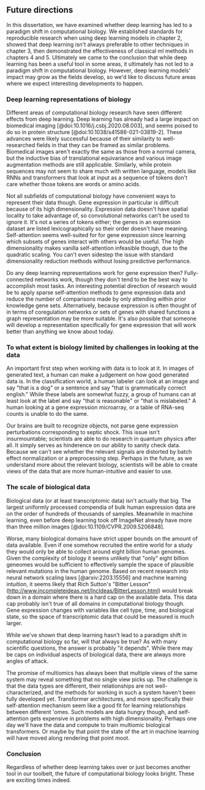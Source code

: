 ## Future directions

In this dissertation, we have examined whether deep learning has led to a paradigm shift in computational biology.
We established standards for reproducible research when using deep learning models in chapter 2, showed that deep learning isn't always preferable to other techniques in chapter 3, then demonstrated the effectiveness of classical ml methods in chapters 4 and 5.
Ultimately we came to the conclusion that while deep learning has been a useful tool in some areas, it ultimately has not led to a paradigm shift in computational biology.
However, deep learning models' impact may grow as the fields develop, so we'd like to discuss future areas where we expect interesting developments to happen.

### Deep learning representations of biology

Different areas of computational biology research have seen different effects from deep learning.
Deep learning has already had a large impact on biomedical imaging [@doi:10.1016/j.csbj.2020.08.003], and seems poised to do so in protein structure [@doi:10.1038/s41586-021-03819-2].
These advances were likely successful because of their similarity to well-researched fields in that they can be framed as similar problems.
Biomedical images aren't exactly the same as those from a normal camera, but the inductive bias of translational equivariance and various image augmentation methods are still applicable.
Similarly, while protein sequences may not seem to share much with written language, models like RNNs and transformers that look at input as a sequence of tokens don't care whether those tokens are words or amino acids.

Not all subfields of computational biology have convenient ways to represent their data though.
Gene expression in particular is difficult because of its high dimensionality.
Expression data doesn't have spatial locality to take advantage of, so convolutional networks can't be used to ignore it.
It's not a series of tokens either; the genes in an expression dataset are listed lexicographically so their order doesn't have meaning.
Self-attention seems well-suited for for gene expression since learning which subsets of genes interact with others would be useful. 
The high dimensionality makes vanilla self-attention infeasible though, due to the quadratic scaling.
You can't even sidestep the issue with standard dimensionality reduction methods without losing predictive performance.

Do any deep learning representations work for gene expression then?
Fully-connected networks work, though they don't tend to be the best way to accomplish most tasks.
An interesting potential direction of research would be to apply sparse self-attention methods to gene expression data and reduce the number of comparisons made by only attending within prior knowledge gene sets.
Alternatively, because expression is often thought of in terms of coregulation networks or sets of genes with shared functions a graph representation may be more suitable.
It's also possible that someone will develop a representation specifically for gene expression that will work better than anything we know about today.

### To what extent is biology limited by challenges in looking at the data

An important first step when working with data is to look at it.
In images of generated text, a human can make a judgement on how good generated data is.
In the classification world, a human labeler can look at an image and say "that is a dog" or a sentence and say "that is grammatically correct english."
While these labels are somewhat fuzzy, a group of humans can at least look at the label and say "that is reasonable" or "that is mislabeled."
A human looking at a gene expression microarray, or a table of RNA-seq counts is unable to do the same.

Our brains are built to recognize objects, not parse gene expression perturbations corresponding to septic shock.
This issue isn't insurmountable; scientists are able to do research in quantum physics after all.
It simply serves as hinderence on our ability to sanity check data.
Because we can't see whether the relevant signals are distorted by batch effect normalization or a preprocessing step.
Perhaps in the future, as we understand more about the relevant biology, scientists will be able to create views of the data that are more human-intuitive and easier to use.

### The scale of biological data

Biological data (or at least transcriptomic data) isn't actually that big.
The largest uniformly processed compendia of bulk human expression data are on the order of hundreds of thousands of samples.
Meanwhile in machine learning, even before deep learning took off ImageNet already have more than three million images [@doi:10.1109/CVPR.2009.5206848].

Worse, many biological domains have strict upper bounds on the amount of data available.
Even if one somehow recruited the entire world for a study they would only be able to collect around eight billion human genomes.
Given the complexity of biology it seems unlikely that "only" eight billion geneomes would be sufficient to effectively sample the space of plausible relevant mutations in the human genome.
Based on recent research into neural network scaling laws [@arxiv:2203.15556] and machine learning intuition, it seems likely that Rich Sutton's "Bitter Lesson" (http://www.incompleteideas.net/IncIdeas/BitterLesson.html) would break down in a domain where there is a hard cap on the available data.
This data cap probably isn't true of all domains in computational biology though.
Gene expression changes with variables like cell type, time, and biological state, so the space of transcriptomic data that could be measured is much larger.

While we've shown that deep learning hasn't lead to a paradigm shift in computational biology so far, will that always be true? 
As with many scientific questions, the answer is probably "it depends".
While there may be caps on individual aspects of biological data, there are always more angles of attack.

The promise of multiomics has always been that multiple views of the same system may reveal something that no single view picks up.
The challenge is that the data types are different, their relationships are not well-characterized, and the methods for working in such a system haven't been fully developed yet.
Transformer architectures, and more specifically their self-attention mechanism seem like a good fit for learning relationships between different 'omes.
Such models are data hungry though, and self-attention gets expensive in problems with high dimensionality.
Perhaps one day we'll have the data and compute to train multiomic biological transformers.
Or maybe by that point the state of the art in machine learning will have moved along rendering that point moot.

### Conclusion
Regardless of whether deep learning takes over or just becomes another tool in our toolbelt, the future of computational biology looks bright.
These are exciting times indeed.
